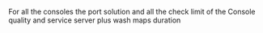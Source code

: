 For all the consoles the port solution and all the check limit of the
Console quality and service server plus wash maps duration 
